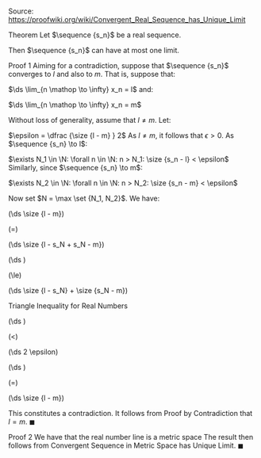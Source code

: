 # 

Source: https://proofwiki.org/wiki/Convergent_Real_Sequence_has_Unique_Limit

Theorem
Let $\sequence {s_n}$ be a real sequence.

Then $\sequence {s_n}$ can have at most one limit.


Proof 1
Aiming for a contradiction, suppose that $\sequence {s_n}$ converges to $l$ and also to $m$.
That is, suppose that:

$\ds \lim_{n \mathop \to \infty} x_n = l$
and:

$\ds \lim_{n \mathop \to \infty} x_n = m$

Without loss of generality, assume that $l \ne m$.
Let:

$\epsilon = \dfrac {\size {l - m} } 2$
As $l \ne m$, it follows that $\epsilon > 0$.
As $\sequence {s_n} \to l$:

$\exists N_1 \in \N: \forall n \in \N: n > N_1: \size {s_n - l} < \epsilon$
Similarly, since $\sequence {s_n} \to m$:

$\exists N_2 \in \N: \forall n \in \N: n > N_2: \size {s_n - m} < \epsilon$

Now set $N = \max \set {N_1, N_2}$.
We have:














\(\ds \size {l - m}\)

\(=\)







\(\ds \size {l - s_N + s_N - m}\)




















\(\ds \)

\(\le\)







\(\ds \size {l - s_N} + \size {s_N - m}\)





Triangle Inequality for Real Numbers














\(\ds \)

\(<\)







\(\ds 2 \epsilon\)




















\(\ds \)

\(=\)







\(\ds \size {l - m}\)









This constitutes a contradiction.
It follows from Proof by Contradiction that $l = m$.
$\blacksquare$


Proof 2
We have that the real number line is a metric space
The result then follows from Convergent Sequence in Metric Space has Unique Limit‎.
$\blacksquare$





